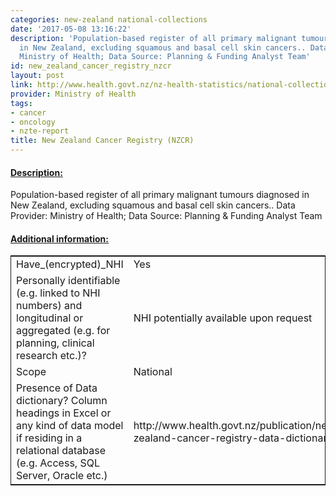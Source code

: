 ```yaml
---
categories: new-zealand national-collections
date: '2017-05-08 13:16:22'
description: 'Population-based register of all primary malignant tumours diagnosed
  in New Zealand, excluding squamous and basal cell skin cancers.. Data Provider:
  Ministry of Health; Data Source: Planning & Funding Analyst Team'
id: new_zealand_cancer_registry_nzcr
layout: post
link: http://www.health.govt.nz/nz-health-statistics/national-collections-and-surveys/collections/new-zealand-cancer-registry-nzcr
provider: Ministry of Health
tags:
- cancer
- oncology
- nzte-report
title: New Zealand Cancer Registry (NZCR)
---
```



 <h4> <u>Description:</u> </h4>
Population-based register of all primary malignant tumours diagnosed in New Zealand, excluding squamous and basal cell skin cancers.. Data Provider: Ministry of Health; Data Source: Planning & Funding Analyst Team
 <h4> <u>Additional information:</u> </h4>
 <table style="border: 1px solid">
 <tr> <td width="40%">Have_(encrypted)_NHI</td> <td>Yes</td> </tr>
 <tr> <td width="40%">Personally identifiable (e.g. linked to NHI numbers) and longitudinal or aggregated (e.g. for planning, clinical research etc.)?</td> <td>NHI potentially available upon request</td> </tr>
 <tr> <td width="40%">Scope</td> <td>National</td> </tr>
 <tr> <td width="40%">Presence of Data dictionary? Column headings in Excel or any kind of data model if residing in a relational database (e.g. Access, SQL Server, Oracle etc.) </td> <td>http://www.health.govt.nz/publication/new-zealand-cancer-registry-data-dictionary</td> </tr>
 </table>
